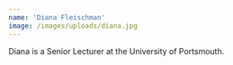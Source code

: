 ```yaml
---
name: 'Diana Fleischman'
image: /images/uploads/diana.jpg
---
```

Diana is a Senior Lecturer at the University of Portsmouth.